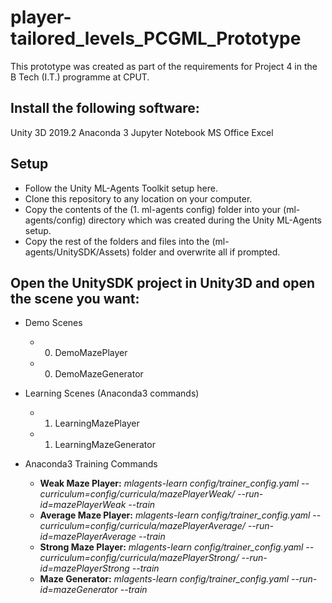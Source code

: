 # player-tailored_levels_PCGML_Prototype
This prototype was created as part of the requirements for Project 4 in the B Tech (I.T.) programme at CPUT.

## Install the following software:
Unity 3D 2019.2
Anaconda 3
Jupyter Notebook
MS Office Excel

## Setup
- Follow the Unity ML-Agents Toolkit setup here.
- Clone this repository to any location on your computer.
- Copy the contents of the (1. ml-agents config) folder into your (ml-agents/config) directory which was created during the Unity ML-Agents setup.
- Copy the rest of the folders and files into the (ml-agents/UnitySDK/Assets) folder and overwrite all if prompted.


## Open the UnitySDK project in Unity3D and open the scene you want:

- Demo Scenes
  - 0. DemoMazePlayer
  - 0. DemoMazeGenerator

- Learning Scenes (Anaconda3 commands)
  - 1. LearningMazePlayer
  - 1. LearningMazeGenerator

- Anaconda3 Training Commands
  - **Weak Maze Player:** *mlagents-learn config/trainer_config.yaml --curriculum=config/curricula/mazePlayerWeak/ --run-id=mazePlayerWeak --train*
  - **Average Maze Player:** *mlagents-learn config/trainer_config.yaml --curriculum=config/curricula/mazePlayerAverage/ --run-id=mazePlayerAverage --train*
  - **Strong Maze Player:** *mlagents-learn config/trainer_config.yaml --curriculum=config/curricula/mazePlayerStrong/ --run-id=mazePlayerStrong --train*
  - **Maze Generator:** *mlagents-learn config/trainer_config.yaml --run-id=mazeGenerator --train*